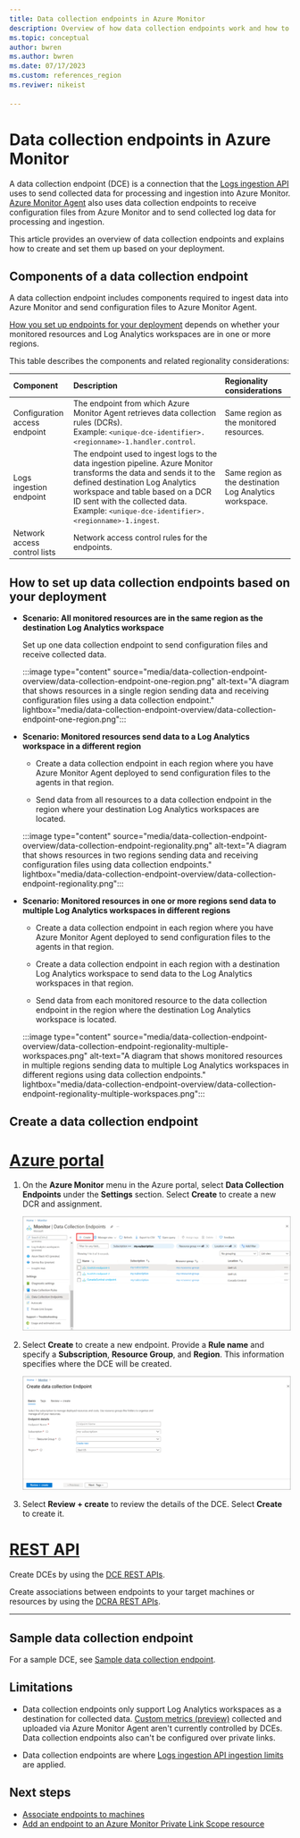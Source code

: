 ```yaml
---
title: Data collection endpoints in Azure Monitor 
description: Overview of how data collection endpoints work and how to create and set them up based on your deployment.
ms.topic: conceptual
author: bwren
ms.author: bwren
ms.date: 07/17/2023
ms.custom: references_region
ms.reviwer: nikeist

---
```


# Data collection endpoints in Azure Monitor

A data collection endpoint (DCE) is a connection that the [Logs ingestion API](../logs/logs-ingestion-api-overview.md) uses to send collected data for processing and ingestion into Azure Monitor. [Azure Monitor Agent](../agents/agents-overview.md) also uses data collection endpoints to receive configuration files from Azure Monitor and to send collected log data for processing and ingestion. 

This article provides an overview of data collection endpoints and explains how to create and set them up based on your deployment.

## Components of a data collection endpoint

A data collection endpoint includes components required to ingest data into Azure Monitor and send configuration files to Azure Monitor Agent. 

[How you set up endpoints for your deployment](#how-to-set-up-data-collection-endpoints-based-on-your-deployment) depends on whether your monitored resources and Log Analytics workspaces are in one or more regions.

This table describes the components and related regionality considerations:

| Component | Description | Regionality considerations |
|:---|:---|:---|
| Configuration access endpoint | The endpoint from which Azure Monitor Agent retrieves data collection rules (DCRs).<br>Example: `<unique-dce-identifier>.<regionname>-1.handler.control`. | Same region as the monitored resources.|
| Logs ingestion endpoint | The endpoint used to ingest logs to the data ingestion pipeline. Azure Monitor transforms the data and sends it to the defined destination Log Analytics workspace and table based on a DCR ID sent with the collected data.<br>Example: `<unique-dce-identifier>.<regionname>-1.ingest`. |Same region as the destination Log Analytics workspace. |
| Network access control lists | Network access control rules for the endpoints. ||

## How to set up data collection endpoints based on your deployment

- **Scenario: All monitored resources are in the same region as the destination Log Analytics workspace**

    Set up one data collection endpoint to send configuration files and receive collected data.
    
    :::image type="content" source="media/data-collection-endpoint-overview/data-collection-endpoint-one-region.png" alt-text="A diagram that shows resources in a single region sending data and receiving configuration files using a data collection endpoint." lightbox="media/data-collection-endpoint-overview/data-collection-endpoint-one-region.png":::

- **Scenario: Monitored resources send data to a Log Analytics workspace in a different region**

    - Create a data collection endpoint in each region where you have Azure Monitor Agent deployed to send configuration files to the agents in that region.
    
    - Send data from all resources to a data collection endpoint in the region where your destination Log Analytics workspaces are located. 
    
    :::image type="content" source="media/data-collection-endpoint-overview/data-collection-endpoint-regionality.png" alt-text="A diagram that shows resources in two regions sending data and receiving configuration files using data collection endpoints." lightbox="media/data-collection-endpoint-overview/data-collection-endpoint-regionality.png"::: 

- **Scenario: Monitored resources in one or more regions send data to multiple Log Analytics workspaces in different regions**

     - Create a data collection endpoint in each region where you have Azure Monitor Agent deployed to send configuration files to the agents in that region.
     
     - Create a data collection endpoint in each region with a destination Log Analytics workspace to send data to the Log Analytics workspaces in that region.
     
     - Send data from each monitored resource to the data collection endpoint in the region where the destination Log Analytics workspace is located.
      
     :::image type="content" source="media/data-collection-endpoint-overview/data-collection-endpoint-regionality-multiple-workspaces.png" alt-text="A diagram that shows monitored resources in multiple regions sending data to multiple Log Analytics workspaces in different regions using data collection endpoints." lightbox="media/data-collection-endpoint-overview/data-collection-endpoint-regionality-multiple-workspaces.png":::

## Create a data collection endpoint

# [Azure portal](#tab/portal)

1. On the **Azure Monitor** menu in the Azure portal, select **Data Collection Endpoints** under the **Settings** section. Select **Create** to create a new DCR and assignment.

   [![Screenshot that shows data collection endpoints.](media/data-collection-endpoint-overview/data-collection-endpoint-overview.png)](media/data-collection-endpoint-overview/data-collection-endpoint-overview.png#lightbox)

1. Select **Create** to create a new endpoint. Provide a **Rule name** and specify a **Subscription**, **Resource Group**, and **Region**. This information specifies where the DCE will be created.

   [![Screenshot that shows data collection rule basics.](media/data-collection-endpoint-overview/data-collection-endpoint-basics.png)](media/data-collection-endpoint-overview/data-collection-endpoint-basics.png#lightbox)

1. Select **Review + create** to review the details of the DCE. Select **Create** to create it.

# [REST API](#tab/restapi)

Create DCEs by using the [DCE REST APIs](/cli/azure/monitor/data-collection/endpoint).

Create associations between endpoints to your target machines or resources by using the [DCRA REST APIs](/rest/api/monitor/datacollectionruleassociations/create#examples).

---

## Sample data collection endpoint
For a sample DCE, see [Sample data collection endpoint](data-collection-endpoint-sample.md).


## Limitations
- Data collection endpoints only support Log Analytics workspaces as a destination for collected data. [Custom metrics (preview)](../essentials/metrics-custom-overview.md) collected and uploaded via Azure Monitor Agent aren't currently controlled by DCEs. Data collection endpoints also can't be configured over private links.

- Data collection endpoints are where [Logs ingestion API ingestion limits](../service-limits.md#logs-ingestion-api) are applied.

## Next steps
- [Associate endpoints to machines](../agents/data-collection-rule-azure-monitor-agent.md#create-a-data-collection-rule)
- [Add an endpoint to an Azure Monitor Private Link Scope resource](../logs/private-link-configure.md#connect-azure-monitor-resources)
